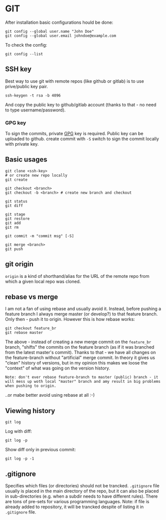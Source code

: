 
# GIT

After installation basic configurations hould be done:

```shell
git config --global user.name "John Doe"
git config --global user.email johndoe@example.com
```

To check the config:

```shell
git config --list
```

## SSH key

Best way to use git with remote repos (like github or gitlab) is to use prive/public key pair.

```shell
ssh-keygen -t rsa -b 4096
```

And copy the public key to github/gitlab account (thanks to that - no need to type username/password). 

### GPG key

To sign the commits, private [GPG](gpg.md) key is required. Public key can be uploaded to github. create commit with `-S` switch to sign the commit locally with private key.

## Basic usages

```shell
git clone <ssh-key>
# or create new repo locally
git create

git checkout <branch>
git checkout -b <branch> # create new branch and checkout

git status
git diff

git stage
git restore
git add
git rm

git commit -m "commit msg" [-S]

git merge <branch>
git push
```

## git origin

`origin` is a kind of shorthand/alias for the URL of the remote repo from which a given local repo was cloned. 

## rebase vs merge

I am not a fan of using rebase and usually avoid it. Instead, before pushing a feature branch I always merge master (or develop?) to that feature branch. Only then - push it to origin. However this is how rebase works:

```shell
git checkout feature_br
git rebase master
```

The above - instead of creating a new merge commit on the `feature_br` branch, "shifts" the commits on the feature branch (as if it was branched from the latest master's commit). Thanks to that - we have all changes on the feature-branch without "artificial" merge commit. In theory it gives us "clean" history of versions, but in my opinion this makes we loose the "context" of what was going on the version history.   

	Note: don't ever rebase feature-branch to master (public) branch - it will mess up woth local "master" branch and amy result in big problems when pushing to origin. 

..or mabe better avoid using rebase at all :-)


## Viewing history

```shell
git log
```

Log with diff:

```shell
git log -p
```

Show diff only in previous commit:

```shell
git log -p -1
```


## .gitignore

Specifies which files (or directories) should not be trancked. `.gitignore` file usually is placed in the main directory of the repo, but it can also be placed in sub-directories (e.g. when a subdir needs to have different rules).
There are tons of pre-sets for various programming languages.
Note: if file is already added to repository, it will be trancked despite of listing it in `.gitignore` file.
